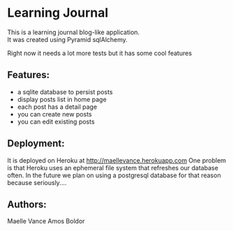 # Learning Journal


This is a learning journal blog-like application.  
It was created using Pyramid sqlAlchemy.  

Right now it needs a lot more tests but it has some cool features


## Features:
- a sqlite database to persist posts
- display posts list in home page
- each post has a detail page
- you can create new posts
- you can edit existing posts


## Deployment:
It is deployed on Heroku at http://maellevance.herokuapp.com
One problem is that Heroku uses an ephemeral file system that refreshes our database often.
In the future we plan on using a postgresql database for that reason because seriously....

## Authors:
Maelle Vance
Amos Boldor
